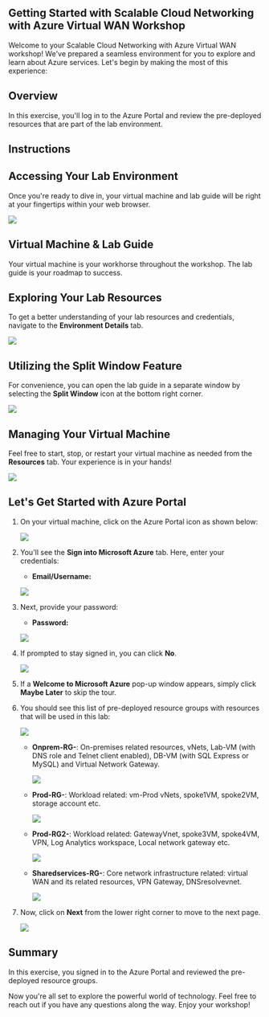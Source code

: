 
## **Getting Started with Scalable Cloud Networking with Azure Virtual WAN Workshop**
 
Welcome to your Scalable Cloud Networking with Azure Virtual WAN workshop! We've prepared a seamless environment for you to explore and learn about Azure services. Let's begin by making the most of this experience:

## Overview

In this exercise, you'll log in to the Azure Portal and review the pre-deployed resources that are part of the lab environment.

## Instructions
 
## **Accessing Your Lab Environment**
 
Once you're ready to dive in, your virtual machine and lab guide will be right at your fingertips within your web browser.
 
![](../media/y189.png)

## **Virtual Machine & Lab Guide**
 
Your virtual machine is your workhorse throughout the workshop. The lab guide is your roadmap to success.
 
## **Exploring Your Lab Resources**
 
To get a better understanding of your lab resources and credentials, navigate to the **Environment Details** tab.
 
![](../media/y176.png)
 
## **Utilizing the Split Window Feature**
 
For convenience, you can open the lab guide in a separate window by selecting the **Split Window** icon at the bottom right corner.

![](../media/y188.png)
 
## **Managing Your Virtual Machine**
 
Feel free to start, stop, or restart your virtual machine as needed from the **Resources** tab. Your experience is in your hands!
 
![](../media/y190.png)
 
## **Let's Get Started with Azure Portal**
 
1. On your virtual machine, click on the Azure Portal icon as shown below:
 
    ![](../Labfiles-101-v2/Media/161.png)

1. You'll see the **Sign into Microsoft Azure** tab. Here, enter your credentials:
 
   - **Email/Username:** <inject key="AzureAdUserEmail"></inject>
 
    ![](../Labfiles-101-v2/Media/162.png)
 
1. Next, provide your password:
 
   - **Password:** <inject key="AzureAdUserPassword"></inject>
 
   ![](../Labfiles-101-v2/Media/163.png)
 
1. If prompted to stay signed in, you can click **No**.

    ![](../Labfiles-101-v2/Media/164.png)
 
1. If a **Welcome to Microsoft Azure** pop-up window appears, simply click **Maybe Later** to skip the tour.


1. You should see this list of pre-deployed resource groups with resources that will be used in this lab:

     ![](../media/y178.png)

   - **Onprem-RG-<inject key="DeploymentID" enableCopy="false"/>**: On-premises related resources, vNets, Lab-VM (with DNS role and Telnet client enabled), DB-VM (with SQL Express or MySQL) and Virtual Network Gateway.

     ![](../Labfiles-101-v2/Media/102-1.png)

   - **Prod-RG-<inject key="DeploymentID" enableCopy="false"/>**: Workload related: vm-Prod vNets, spoke1VM, spoke2VM, storage account etc.

      ![](../Labfiles-101-v2/Media/102-2.png)

   - **Prod-RG2-<inject key="DeploymentID" enableCopy="false"/>**: Workload related: GatewayVnet, spoke3VM, spoke4VM, VPN, Log Analytics workspace, Local network gateway etc.
    
      ![](../media/y179.png)
      
   - **Sharedservices-RG-<inject key="DeploymentID" enableCopy="false"/>**: Core network infrastructure related: virtual WAN and its related resources, VPN Gateway, DNSresolvevnet.

      ![](../Labfiles-101-v2/Media/102-3.png)
    
1. Now, click on **Next** from the lower right corner to move to the next page.

   ![](../media/y191.png)

## Summary

In this exercise, you signed in to the Azure Portal and reviewed the pre-deployed resource groups.

Now you're all set to explore the powerful world of technology. Feel free to reach out if you have any questions along the way. Enjoy your workshop!
